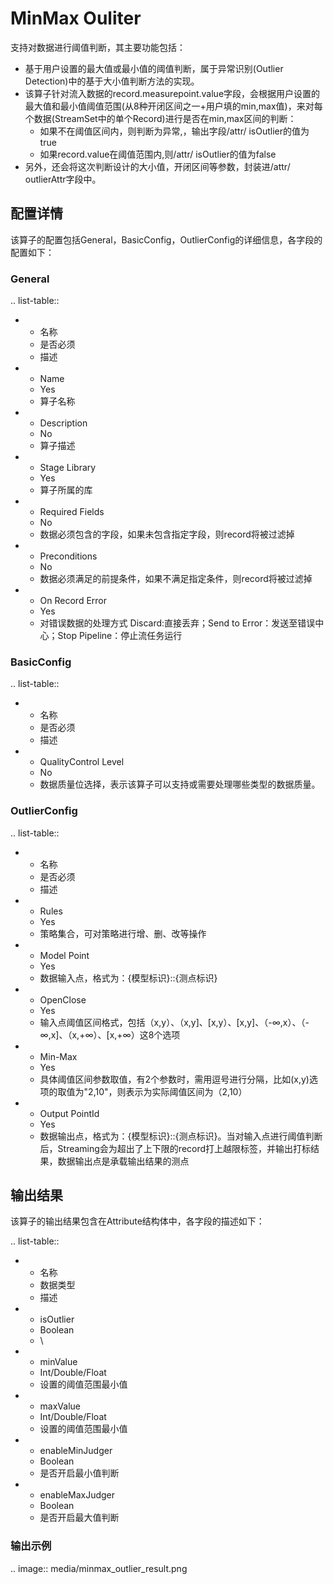 # MinMax Ouliter

支持对数据进行阈值判断，其主要功能包括：

- 基于用户设置的最大值或最小值的阈值判断，属于异常识别(Outlier Detection)中的基于大小值判断方法的实现。
- 该算子针对流入数据的record.measurepoint.value字段，会根据用户设置的最大值和最小值阈值范围(从8种开闭区间之一+用户填的min,max值)，来对每个数据(StreamSet中的单个Record)进行是否在min,max区间的判断：
  - 如果不在阈值区间内，则判断为异常,，输出字段/attr/ isOutlier的值为true
  - 如果record.value在阈值范围内,则/attr/ isOutlier的值为false
- 另外，还会将这次判断设计的大小值，开闭区间等参数，封装进/attr/ outlierAttr字段中。



## 配置详情

该算子的配置包括General，BasicConfig，OutlierConfig的详细信息，各字段的配置如下：

### General

.. list-table::

   * - 名称
     - 是否必须
     - 描述
   * - Name
     - Yes
     - 算子名称
   * - Description
     - No
     - 算子描述
   * - Stage Library
     - Yes
     - 算子所属的库
   * - Required Fields
     - No
     - 数据必须包含的字段，如果未包含指定字段，则record将被过滤掉
   * - Preconditions
     - No
     - 数据必须满足的前提条件，如果不满足指定条件，则record将被过滤掉
   * - On Record Error
     - Yes
     - 对错误数据的处理方式  Discard:直接丢弃；Send to Error：发送至错误中心；Stop Pipeline：停止流任务运行


### BasicConfig

.. list-table::

   * - 名称
     - 是否必须
     - 描述
   * - QualityControl Level
     - No
     - 数据质量位选择，表示该算子可以支持或需要处理哪些类型的数据质量。

### OutlierConfig

.. list-table::

   * - 名称
     - 是否必须
     - 描述
   * - Rules
     - Yes
     - 策略集合，可对策略进行增、删、改等操作
   * - Model Point
     - Yes
     - 数据输入点，格式为：{模型标识}::{测点标识}
   * - OpenClose
     - Yes
     - 输入点阈值区间格式，包括（x,y）、（x,y]、[x,y）、[x,y]、（-∞,x）、（-∞,x]、（x,+∞）、[x,+∞）这8个选项
   * - Min-Max
     - Yes
     - 具体阈值区间参数取值，有2个参数时，需用逗号进行分隔，比如(x,y)选项的取值为"2,10"，则表示为实际阈值区间为（2,10）
   * - Output PointId
     - Yes
     - 数据输出点，格式为：{模型标识}::{测点标识}。当对输入点进行阈值判断后，Streaming会为超出了上下限的record打上越限标签，并输出打标结果，数据输出点是承载输出结果的测点


## 输出结果

该算子的输出结果包含在Attribute结构体中，各字段的描述如下：

.. list-table::

   * - 名称
     - 数据类型
     - 描述
   * - isOutlier
     - Boolean
     - \
   * - minValue
     - Int/Double/Float
     - 设置的阈值范围最小值
   * - maxValue
     - Int/Double/Float
     - 设置的阈值范围最小值
   * - enableMinJudger
     - Boolean
     - 是否开启最小值判断
   * - enableMaxJudger
     - Boolean
     - 是否开启最大值判断


### 输出示例

.. image:: media/minmax_outlier_result.png

<!--end-->
